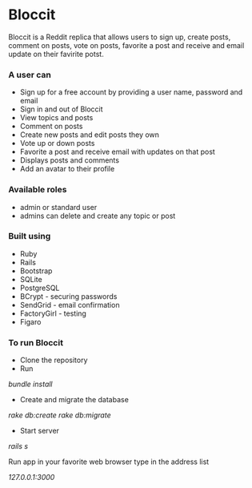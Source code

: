 # Bloccit

Bloccit is a Reddit replica that allows users to sign up, create posts, comment on posts, vote on posts, favorite a post and receive and email update on their favirite potst.

### A user can

* Sign up for a free account by providing a user name, password and email
* Sign in and out of Bloccit
* View topics and posts
* Comment on posts
* Create new posts and edit posts they own
* Vote up or down posts
* Favorite a post and receive email with updates on that post
* Displays posts and comments
* Add an avatar to their profile

### Available roles
* admin or standard user
* admins can delete and create any topic or post

### Built using
* Ruby 
* Rails 
* Bootstrap
* SQLite
* PostgreSQL
* BCrypt - securing passwords
* SendGrid - email confirmation
* FactoryGirl - testing
* Figaro

### To run Bloccit
* Clone the repository
* Run 

_bundle install_

* Create and migrate the database

_rake db:create_ 
_rake db:migrate_

* Start server

_rails s_

Run app in your favorite web browser type in the address list

_127.0.0.1:3000_
